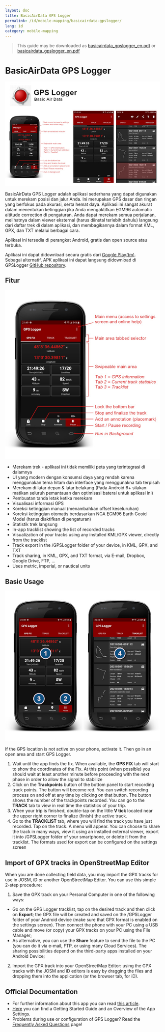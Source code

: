 ```yaml
---
layout: doc
title: BasicAirData GPS Logger
permalink: /id/mobile-mapping/basicairdata-gpslogger/
lang: id
category: mobile-mapping
---
```


> This guide may be downloaded as [basicairdata_gpslogger_en.odt](/files/basicairdata_gpslogger_en.odt) or [basicairdata_gpslogger_en.pdf](/files/basicairdata_gpslogger_en.pdf)  

BasicAirData GPS Logger
=======================

![BasicAirData-GPSLogger-002][]

BasicAirData GPS Logger adalah aplikasi sederhana yang dapat digunakan untuk merekam posisi dan jalur Anda. Ini merupakan GPS dasar dan ringan yang berfokus pada akurasi, serta hemat daya. Aplikasi ini sangat akurat dalam menentukan ketinggian jika Anda mengaktifkan EGM96 automatic altitude correction di pengaturan. Anda dapat merekam semua perjalanan, melihatnya dalam viewer eksternal (harus diinstal terlebih dahulu) langsung dari daftar trek di dalam aplikasi, dan membagikannya dalam format KML, GPX, dan TXT melalui berbagai cara. 

Aplikasi ini tersedia di perangkat Android, gratis dan open source atau terbuka.

Aplikasi ini dapat didownload secara gratis dari [Google Play(tm)](https://play.google.com/store/apps/details?id=eu.basicairdata.graziano.gpslogger).<br>
Sebagai alternatif, APK aplikasi ini dapat langsung didownload di GPSLogger [GitHub repository](https://github.com/BasicAirData/GPSLogger/tree/master/apk).

Fitur
--------

![BasicAirData-GPSLogger-000][]

* Merekam trek - aplikasi ini tidak memiliki peta yang terintegrasi di dalamnya
* UI yang modern dengan konsumsi daya yang rendah karena menggunakan tema hitam dan interface yang menggunakna tab terpisah
* Merekam di latar depan & latar belakang (Pada Android 6+ silakan matikan seluruh pemantauan dan optimisasi baterai untuk aplikasi ini)
* Pembuatan tanda letak ketika merekam
* Visualisasi informasi GPS
* Koreksi ketinggian manual (menambahkan offset keseluruhan)
* Koreksi ketinggian otomatis berdasarkan NGA EGM96 Earth Geoid Model (harus diaktifkan di pengaturan)
* Statistik trek langsung
* In-app tracklist showing the list of recorded tracks
* Visualization of your tracks using any installed KML/GPX viewer, directly from the tracklist
* Track export in the /GPSLogger folder of your device, in KML, GPX, and TXT
* Track sharing, in KML, GPX, and TXT format, via E-mail, Dropbox, Google Drive, FTP, ...
* Uses metric, imperial, or nautical units

Basic Usage
-----------

![BasicAirData-GPSLogger-001][]

If the GPS location is not active on your phone, activate it. Then go in an open area and start GPS Logger.

1. Wait until the app finds the fix. When available, the __GPS FIX__ tab will start to show the coordinates of the Fix. At this point (when possible) you should wait at least another minute before proceeding with the next phase in order to allow the signal to stabilize
2. Click on the __Trackpoints__ button of the bottom panel to start recording track points. The button will become red. You can switch recording process on and off at any time by clicking on that button. The button shows the number of the trackpoints recorded.
You can go to the __TRACK__ tab to view in real time the statistics of your trip.
3. When your trip is finished, double-tap on the little __V tick__ located near the upper right corner to finalize (finish) the active track.
4. Go to the __TRACKLIST__ tab, where you will find the track you have just recorded. Tap on the track. A menu will appear. You can choose to share the track in many ways, view it using an installed external viewer, export it into /GPSLogger folder of your smartphone, or delete it from the tracklist. The formats used for export can be configured on the settings screen

Import of GPX tracks in OpenStreetMap Editor
--------------------------------------------

When you are done collecting field data, you may import the GPX tracks for use in JOSM, iD or another OpenStreetMap Editor.
You can use this simple 2-step procedure:

1. Save the GPX track on your Personal Computer in one of the following ways:
* Go on the GPS Logger tracklist, tap on the desired track and then click on __Export__; the GPX file will be created and saved on the /GPSLogger folder of your Android device (make sure that GPX format is enabled on the settings screen). Then connect the phone with your PC using a USB cable and move (or copy) your GPX tracks on your PC using the File Manager;
* As alternative, you can use the __Share__ feature to send the file to the PC (you can do it via e-mail, FTP, or using many Cloud Services). The sharing possibilities depend on the third-party apps installed on your Android Device;
2. Import the GPX track into your OpenStreetMap Editor: using the GPX tracks with the JOSM and iD editors is easy by dragging the files and dropping them into the application (or the browser tab, for iD).

Official Documentation
----------------------

- For further information about this app you can read [this article](http://www.basicairdata.eu/projects/android/android-gps-logger/).<br>
- [Here](http://www.basicairdata.eu/projects/android/android-gps-logger/getting-started-guide-for-gps-logger/) you can find a Getting Started Guide and an Overview of the App Settings.<br>
- Problems during use or configuration of GPS Logger? Read the [Frequently Asked Questions](https://github.com/BasicAirData/GPSLogger/blob/master/readme.md#frequently-asked-questions) page!

[BasicAirData-GPSLogger-002]:  /images/mobile-mapping/basicairdata-gpslogger_002.en.jpg
[BasicAirData-GPSLogger-000]:  /images/mobile-mapping/basicairdata-gpslogger_000.en.jpg
[BasicAirData-GPSLogger-001]:  /images/mobile-mapping/basicairdata-gpslogger_001.en.jpg